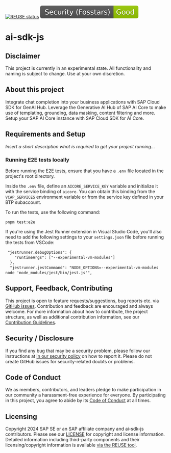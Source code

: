 [![REUSE status](https://api.reuse.software/badge/github.com/SAP/ai-sdk-js)](https://api.reuse.software/info/github.com/SAP/ai-sdk-js)
[![Fosstars security rating](https://github.com/SAP/ai-sdk-js/blob/fosstars/fosstars_badge.svg)](https://github.com/SAP/ai-sdk-js/blob/fosstars/fosstars_report.md)

# ai-sdk-js

## Disclaimer

This project is currently in an experimental state. All functionality and naming is subject to change. Use at your own discretion.

## About this project

Integrate chat completion into your business applications with SAP Cloud SDK for GenAI Hub. Leverage the Generative AI Hub of SAP AI Core to make use of templating, grounding, data masking, content filtering and more. Setup your SAP AI Core instance with SAP Cloud SDK for AI Core.

## Requirements and Setup

_Insert a short description what is required to get your project running..._

### Running E2E tests locally

Before running the E2E tests, ensure that you have a `.env` file located in the project's root directory.

Inside the `.env` file, define an `AICORE_SERVICE_KEY` variable and initialize it with the service binding of `aicore`. You can obtain this binding from the `VCAP_SERVICES` environment variable or from the service key defined in your BTP subaccount.

To run the tests, use the following command:

```
pnpm test:e2e
```

If you're using the Jest Runner extension in Visual Studio Code, you'll also need to add the following settings to your `settings.json` file before running the tests from VSCode:

```
 "jestrunner.debugOptions": {
    "runtimeArgs": ["--experimental-vm-modules"]
  },
  "jestrunner.jestCommand": "NODE_OPTIONS=--experimental-vm-modules node 'node_modules/jest/bin/jest.js'",
```

## Support, Feedback, Contributing

This project is open to feature requests/suggestions, bug reports etc. via [GitHub issues](https://github.com/SAP/ai-sdk-js/issues). Contribution and feedback are encouraged and always welcome. For more information about how to contribute, the project structure, as well as additional contribution information, see our [Contribution Guidelines](CONTRIBUTING.md).

## Security / Disclosure

If you find any bug that may be a security problem, please follow our instructions at [in our security policy](https://github.com/SAP/ai-sdk-js/security/policy) on how to report it. Please do not create GitHub issues for security-related doubts or problems.

## Code of Conduct

We as members, contributors, and leaders pledge to make participation in our community a harassment-free experience for everyone. By participating in this project, you agree to abide by its [Code of Conduct](https://github.com/SAP/.github/blob/main/CODE_OF_CONDUCT.md) at all times.

## Licensing

Copyright 2024 SAP SE or an SAP affiliate company and ai-sdk-js contributors. Please see our [LICENSE](LICENSE) for copyright and license information. Detailed information including third-party components and their licensing/copyright information is available [via the REUSE tool](https://api.reuse.software/info/github.com/SAP/ai-sdk-js).
